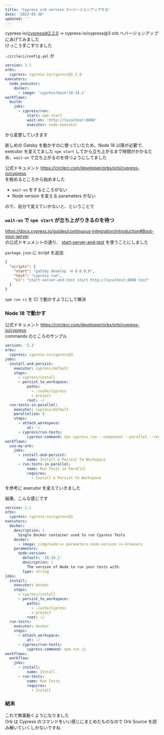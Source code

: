 ```yaml
---
title: 'Cypress orb version 3へバージョンアップする'
date: '2023-03-30'
updated: ''
---
```


cypress-io/cypress@2.2.0 -> cypress-io/cypress@3 orb へバージョンアップにあげてみました  
けっこう手こずりました

`.circleci/config.yml` が

```yml
version: 2.1
orbs:
  cypress: cypress-io/cypress@2.2.0
executors:
  node_executor:
    docker:
      - image: 'cypress/base:18.14.1'
workflows:
  build:
    jobs:
      - cypress/run:
          start: npm start
          wait-on: 'http://localhost:8000'
          executor: node_executor
```

から変更していきます

新しめの Gatsby を動かすのに使っていたため、Node 18 以降が必要で、executor を変えてました
`npm start` してから立ち上がるまで時間がかかるため、`wait-on` で立ち上がるのを待つようにしてました

公式ドキュメント https://circleci.com/developer/orbs/orb/cypress-io/cypress  
を眺めるところから始めました

- `wait-on` をするところがない
- Node version を変える parameters がない

ので、自分で変えていかないと、ということで

### `wait-on` で `npm start` が立ち上がりきるのを待つ

https://docs.cypress.io/guides/continuous-integration/introduction#Boot-your-server  
の公式ドキュメントの通り、
[start-server-and-test](https://github.com/bahmutov/start-server-and-test) を使うことにしました

`package.json` に script を追加

```json
{
  "scripts": {
    "start": "gatsby develop -H 0.0.0.0",
    "test": "cypress run",
    "ci": "start-server-and-test start http://localhost:8000 test"
  }
}
```

`npm run ci` を CI で動かすようにして解決

### Node 18 で動かす

公式ドキュメント https://circleci.com/developer/orbs/orb/cypress-io/cypress  
commands のところのサンプル

```yml
version: '2.1'
orbs:
  cypress: cypress-io/cypress@3
jobs:
  install-and-persist:
    executor: cypress/default
    steps:
      - cypress/install
      - persist_to_workspace:
          paths:
            - .cache/Cypress
            - project
          root: ~/
  run-tests-in-parallel:
    executor: cypress/default
    parallelism: 8
    steps:
      - attach_workspace:
          at: ~/
      - cypress/run-tests:
          cypress-command: npx cypress run --component --parallel --record
workflows:
  use-my-orb:
    jobs:
      - install-and-persist:
          name: Install & Persist To Workspace
      - run-tests-in-parallel:
          name: Run Tests in Parallel
          requires:
            - Install & Persist To Workspace
```

を参考に executor を変えていきました

結果、こんな感じです

```yml
version: 2.1
orbs:
  cypress: cypress-io/cypress@3
executors:
  docker:
    description: |
      Single Docker container used to run Cypress Tests
    docker:
      - image: cimg/node:<< parameters.node-version >>-browsers
    parameters:
      node-version:
        default: '18.14.1'
        description: |
          The version of Node to run your tests with.
        type: string
jobs:
  install:
    executor: docker
    steps:
      - cypress/install
      - persist_to_workspace:
          paths:
            - .cache/Cypress
            - project
          root: ~/
  run-tests:
    executor: docker
    steps:
      - attach_workspace:
          at: ~/
      - cypress/run-tests:
          cypress-command: npm run ci
workflows:
  workflow:
    jobs:
      - install:
          name: Install
      - run-tests:
          name: Run Tests
          requires:
            - Install
```

### 結末

これで無事動くようになりました  
Orb は Cypress のコマンドをいい感じにまとめたものなので Orb Source を読み解いていくしかないですね
